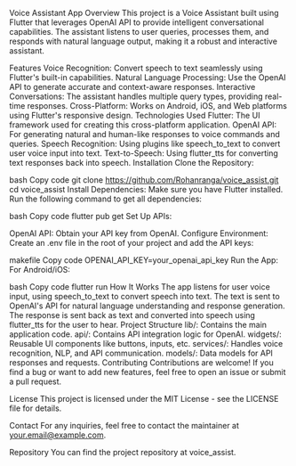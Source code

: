 Voice Assistant App
Overview
This project is a Voice Assistant built using Flutter that leverages OpenAI API to provide intelligent conversational capabilities. The assistant listens to user queries, processes them, and responds with natural language output, making it a robust and interactive assistant.

Features
Voice Recognition: Convert speech to text seamlessly using Flutter's built-in capabilities.
Natural Language Processing: Use the OpenAI API to generate accurate and context-aware responses.
Interactive Conversations: The assistant handles multiple query types, providing real-time responses.
Cross-Platform: Works on Android, iOS, and Web platforms using Flutter's responsive design.
Technologies Used
Flutter: The UI framework used for creating this cross-platform application.
OpenAI API: For generating natural and human-like responses to voice commands and queries.
Speech Recognition: Using plugins like speech_to_text to convert user voice input into text.
Text-to-Speech: Using flutter_tts for converting text responses back into speech.
Installation
Clone the Repository:

bash
Copy code
git clone https://github.com/Rohanranga/voice_assist.git
cd voice_assist
Install Dependencies: Make sure you have Flutter installed. Run the following command to get all dependencies:

bash
Copy code
flutter pub get
Set Up APIs:

OpenAI API: Obtain your API key from OpenAI.
Configure Environment: Create an .env file in the root of your project and add the API keys:

makefile
Copy code
OPENAI_API_KEY=your_openai_api_key
Run the App: For Android/iOS:

bash
Copy code
flutter run
How It Works
The app listens for user voice input, using speech_to_text to convert speech into text.
The text is sent to OpenAI's API for natural language understanding and response generation.
The response is sent back as text and converted into speech using flutter_tts for the user to hear.
Project Structure
lib/: Contains the main application code.
api/: Contains API integration logic for OpenAI.
widgets/: Reusable UI components like buttons, inputs, etc.
services/: Handles voice recognition, NLP, and API communication.
models/: Data models for API responses and requests.
Contributing
Contributions are welcome! If you find a bug or want to add new features, feel free to open an issue or submit a pull request.

License
This project is licensed under the MIT License - see the LICENSE file for details.

Contact
For any inquiries, feel free to contact the maintainer at your.email@example.com.

Repository
You can find the project repository at voice_assist.

